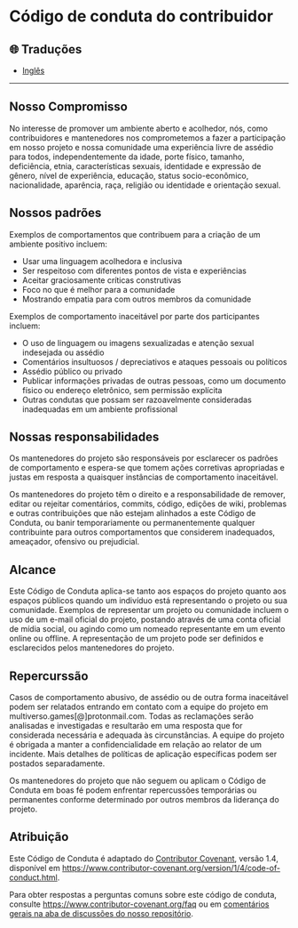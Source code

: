 # Código de conduta do contribuidor

## 🌐 Traduções

- [Inglês](./CODE_OF_CONDUCT.md)

---

## Nosso Compromisso

No interesse de promover um ambiente aberto e acolhedor, nós, como contribuidores e mantenedores nos comprometemos a fazer a participação em nosso projeto e nossa comunidade uma experiência livre de assédio para todos, independentemente da idade, porte físico, tamanho, deficiência, etnia, características sexuais, identidade e expressão de gênero, nível de experiência, educação, status socio-econômico, nacionalidade, aparência, raça, religião ou identidade e orientação sexual.

## Nossos padrões

Exemplos de comportamentos que contribuem para a criação de um ambiente positivo incluem:

* Usar uma linguagem acolhedora e inclusiva
* Ser respeitoso com diferentes pontos de vista e experiências
* Aceitar graciosamente críticas construtivas
* Foco no que é melhor para a comunidade
* Mostrando empatia para com outros membros da comunidade

Exemplos de comportamento inaceitável por parte dos participantes incluem:

* O uso de linguagem ou imagens sexualizadas e atenção sexual indesejada
ou assédio
* Comentários insultuosos / depreciativos e ataques pessoais ou políticos
* Assédio público ou privado
* Publicar informações privadas de outras pessoas, como um documento físico ou endereço eletrônico, sem permissão explícita
* Outras condutas que possam ser razoavelmente consideradas inadequadas em um ambiente profissional

## Nossas responsabilidades

Os mantenedores do projeto são responsáveis por esclarecer os padrões de comportamento e espera-se que tomem ações corretivas apropriadas e justas em resposta a quaisquer instâncias de comportamento inaceitável.

Os mantenedores do projeto têm o direito e a responsabilidade de remover, editar ou rejeitar comentários, commits, código, edições de wiki, problemas e outras contribuições que não estejam alinhados a este Código de Conduta, ou banir temporariamente ou permanentemente qualquer contribuinte para outros comportamentos que considerem inadequados, ameaçador, ofensivo ou prejudicial.

## Alcance

Este Código de Conduta aplica-se tanto aos espaços do projeto quanto aos espaços públicos quando um indivíduo está representando o projeto ou sua comunidade. Exemplos de representar um projeto ou comunidade incluem o uso de um e-mail oficial do projeto, postando através de uma conta oficial de mídia social, ou agindo como um nomeado representante em um evento online ou offline. A representação de um projeto pode ser definidos e esclarecidos pelos mantenedores do projeto.

## Repercurssão

Casos de comportamento abusivo, de assédio ou de outra forma inaceitável podem ser relatados entrando em contato com a equipe do projeto em multiverso.games[@]protonmail.com. Todas as reclamações serão analisadas e investigadas e resultarão em uma resposta que for considerada necessária e adequada às circunstâncias. A equipe do projeto é obrigada a manter a confidencialidade em relação ao relator de um incidente. Mais detalhes de políticas de aplicação específicas podem ser postados separadamente.

Os mantenedores do projeto que não seguem ou aplicam o Código de Conduta em boas fé podem enfrentar repercussões temporárias ou permanentes conforme determinado por outros membros da liderança do projeto.

## Atribuição

Este Código de Conduta é adaptado do [Contributor Covenant][homepage], versão 1.4, disponível em <https://www.contributor-covenant.org/version/1/4/code-of-conduct.html>.

[homepage]: https://www.contributor-covenant.org

Para obter respostas a perguntas comuns sobre este código de conduta, consulte <https://www.contributor-covenant.org/faq> ou em [comentários gerais na aba de discussões do nosso repositório](https://github.com/multiversogames/pixel-universe/discussions/categories/general).
